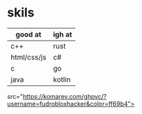 # skils

| good at          | igh at       |
|------------------|--------------|
| c++              | rust         |
| html/css/js      | c#           |
| c                | go           |
| java             | kotlin       |

src="https://komarev.com/ghpvc/?username=fudrobloxhacker&color=ff69b4">
